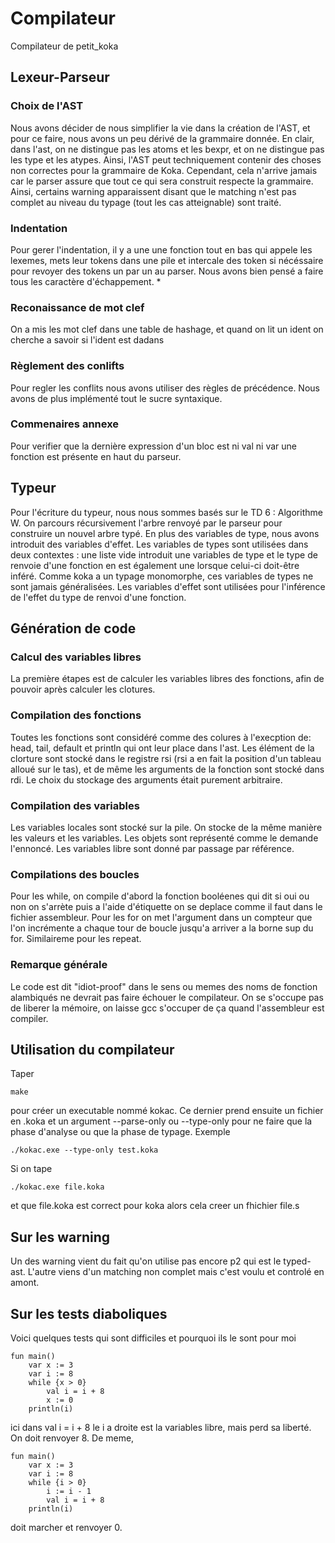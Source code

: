 # Compilateur
Compilateur de petit_koka

## Lexeur-Parseur
### Choix de l'AST
Nous avons décider de nous simplifier la vie dans la création de l'AST, et pour ce faire, nous avons un peu dérivé de la grammaire donnée. 
En clair, dans l'ast, on ne distingue pas les atoms et les bexpr, et on ne distingue pas les type et les atypes. Ainsi, l'AST peut techniquement
contenir des choses non correctes pour la grammaire de Koka. Cependant, cela n'arrive jamais car le parser assure que tout ce qui sera construit
respecte la grammaire. Ainsi, certains warning apparaissent disant que le matching n'est pas complet au niveau du typage (tout les cas atteignable)
sont traité. 

### Indentation
Pour gerer l'indentation, il y a une une fonction tout en bas qui appele les lexemes, mets leur tokens dans une pile et intercale des token si nécéssaire pour revoyer des tokens un par un au parser. Nous avons bien pensé a faire tous les caractère d'échappement. *

### Reconaissance de mot clef
On a mis les mot clef dans une table de hashage, et quand on lit un ident on cherche a savoir si l'ident est dadans

### Règlement des conlifts
Pour regler les conflits nous avons utiliser des règles de précédence. Nous avons de plus implémenté tout le sucre syntaxique. 

### Commenaires annexe 
Pour verifier que la dernière expression d'un bloc est ni val ni var une fonction est présente en haut du parseur. 


## Typeur
Pour l'écriture du typeur, nous nous sommes basés sur le TD 6 : Algorithme W. On parcours récursivement l'arbre renvoyé par le parseur pour construire un nouvel arbre typé.
En plus des variables de type, nous avons introduit des variables d'effet. Les variables de types sont utilisées dans deux contextes : une liste vide introduit une variables de type et le type de renvoie d'une fonction en est également une lorsque celui-ci doit-être inféré. Comme koka a un typage monomorphe, ces variables de types ne sont jamais généralisées.
Les variables d'effet sont utilisées pour l'inférence de l'effet du type de renvoi d'une fonction.

## Génération de code
### Calcul des variables libres
La première étapes est de calculer les variables libres des fonctions, afin de pouvoir après calculer les clotures.

### Compilation des fonctions 
Toutes les fonctions sont considéré comme des colures à l'execption de: head, tail, default et println qui ont leur place dans l'ast. Les élément de la clorture sont stocké dans le registre rsi (rsi a en fait la position d'un tableau alloué sur le tas), et de même les arguments de la fonction sont stocké dans rdi. Le choix du stockage des arguments était purement arbitraire. 

### Compilation des variables
Les variables locales sont stocké sur la pile. On stocke de la même manière les valeurs et les variables. Les objets sont représenté comme le demande l'ennoncé. Les variables libre sont donné par passage par référence. 

### Compilations des boucles
Pour les while, on compile d'abord la fonction booléenes qui dit si oui ou non on s'arrète puis a l'aide d'étiquette on se deplace comme il faut dans le fichier assembleur. Pour les for on met l'argument dans un compteur que l'on incrémente a chaque tour de boucle jusqu'a arriver a la borne sup du for. Similaireme pour les repeat. 

### Remarque générale
Le code est dit "idiot-proof" dans le sens ou memes des noms de fonction alambiqués ne devrait pas faire échouer le compilateur. On se s'occupe pas de liberer la mémoire, on laisse gcc s'occuper de ça quand l'assembleur est compiler. 



## Utilisation du compilateur 

Taper 
```console
make
```
pour créer un executable nommé kokac. Ce dernier prend ensuite un fichier en .koka et un argument --parse-only ou --type-only pour ne faire que la phase d'analyse 
ou que la phase de typage. Exemple
```console
./kokac.exe --type-only test.koka
```
Si on tape 
```console
./kokac.exe file.koka
```
et que file.koka est correct pour koka alors cela creer un fhichier file.s

## Sur les warning 
Un des warning vient du fait qu'on utilise pas encore p2 qui est le typed-ast. 
L'autre viens d'un matching non complet mais c'est voulu et controlé en amont. 

## Sur les tests diaboliques
Voici quelques tests qui sont difficiles et pourquoi ils le sont pour moi
```
fun main()
    var x := 3
    var i := 8
    while {x > 0}
        val i = i + 8
        x := 0
    println(i)
```
ici dans val i = i + 8 le i a droite est la variables libre, mais perd sa liberté. On doit renvoyer 8. De meme,
```
fun main()
    var x := 3
    var i := 8
    while {i > 0}
        i := i - 1
        val i = i + 8
    println(i)
```
doit marcher et renvoyer 0. 